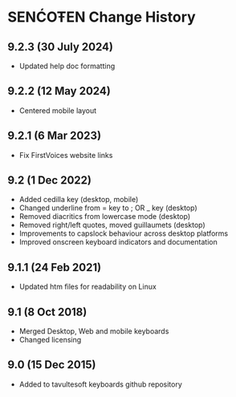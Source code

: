 SENĆOŦEN Change History
============================
9.2.3 (30 July 2024)
-------------------
* Updated help doc formatting

9.2.2 (12 May 2024)
-------------------
* Centered mobile layout

9.2.1 (6 Mar 2023)
-------------------
* Fix FirstVoices website links

9.2 (1 Dec 2022)
-------------------
* Added cedilla key (desktop, mobile)
* Changed underline from = key to ; OR _ key (desktop)
* Removed diacritics from lowercase mode (desktop)
* Removed right/left quotes, moved guillaumets (desktop)
* Improvements to capslock behaviour across desktop platforms
* Improved onscreen keyboard indicators and documentation

9.1.1 (24 Feb 2021)
-------------------
* Updated htm files for readability on Linux

9.1 (8 Oct 2018)
-----------------
* Merged Desktop, Web and mobile keyboards
* Changed licensing

9.0 (15 Dec 2015)
-----------------

* Added to tavultesoft keyboards github repository
